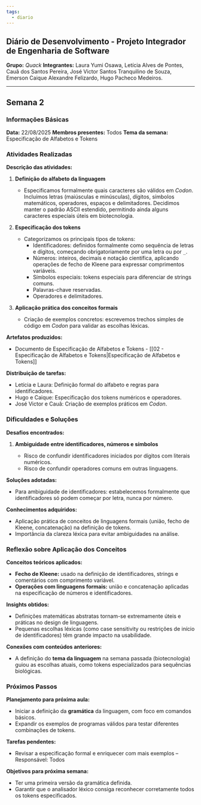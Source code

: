 ```yaml
---
tags:
  - diario
---
```

## Diário de Desenvolvimento - Projeto Integrador de Engenharia de Software 

**Grupo:** _Quack_
**Integrantes:** Laura Yumi Osawa, Letícia Alves de Pontes, Cauã dos Santos Pereira, José Victor Santos Tranquilino de Souza, Emerson Caique Alexandre Felizardo, Hugo Pacheco Medeiros.

--- 
## Semana 2
### Informações Básicas 

**Data:** 22/08/2025
**Membros presentes:** Todos 
**Tema da semana:** Especificação de Alfabetos e Tokens  

### Atividades Realizadas 

**Descrição das atividades:** 

1. **Definição do alfabeto da linguagem**
	
	* Especificamos formalmente quais caracteres são válidos em _Codon_. Incluímos letras (maiúsculas e minúsculas), dígitos, símbolos matemáticos, operadores, espaços e delimitadores. Decidimos manter o padrão ASCII estendido, permitindo ainda alguns caracteres especiais úteis em biotecnologia.
    
2. **Especificação dos tokens**
	
	* Categorizamos os principais tipos de tokens:
	    - Identificadores: definidos formalmente como sequência de letras e dígitos, começando obrigatoriamente por uma letra ou por `_`.
	    - Números: inteiros, decimais e notação científica, aplicando operações de fecho de Kleene para expressar comprimentos variáveis.
	    - Símbolos especiais: tokens especiais para diferenciar de strings comuns.
	    - Palavras-chave reservadas.
	    - Operadores e delimitadores.
    
3. **Aplicação prática dos conceitos formais**
	
	- Criação de exemplos concretos: escrevemos trechos simples de código em _Codon_ para validar as escolhas léxicas.

**Artefatos produzidos:** 

- Documento de Especificação de Alfabetos e Tokens - [[02 - Especificação de Alfabetos e Tokens|Especificação de Alfabetos e Tokens]]
 
**Distribuição de tarefas:** 

- Letícia e Laura: Definição formal do alfabeto e regras para identificadores.
- Hugo e Caique: Especificação dos tokens numéricos e operadores.
- José Victor e Cauã: Criação de exemplos práticos em _Codon_.
 
### Dificuldades e Soluções 

**Desafios encontrados:**

1. **Ambiguidade entre identificadores, números e símbolos**
	
	* Risco de confundir identificadores iniciados por dígitos com literais numéricos.
	* Risco de confundir operadores comuns em outras linguagens.

**Soluções adotadas:**

- Para ambiguidade de identificadores: estabelecemos formalmente que identificadores só podem começar por letra, nunca por número.

**Conhecimentos adquiridos:**

- Aplicação prática de conceitos de linguagens formais (união, fecho de Kleene, concatenação) na definição de tokens.
- Importância da clareza léxica para evitar ambiguidades na análise.
### Reflexão sobre Aplicação dos Conceitos

**Conceitos teóricos aplicados:**

- **Fecho de Kleene:** usado na definição de identificadores, strings e comentários com comprimento variável.
- **Operações com linguagens formais:** união e concatenação aplicadas na especificação de números e identificadores.

**Insights obtidos:**

- Definições matemáticas abstratas tornam-se extremamente úteis e práticas no design de linguagens.
- Pequenas escolhas léxicas (como case sensitivity ou restrições de início de identificadores) têm grande impacto na usabilidade.

**Conexões com conteúdos anteriores:**

- A definição do **tema da linguagem** na semana passada (biotecnologia) guiou as escolhas atuais, como tokens especializados para sequências biológicas.
### Próximos Passos 

**Planejamento para próxima aula:**

- Iniciar a definição da **gramática** da linguagem, com foco em comandos básicos.
- Expandir os exemplos de programas válidos para testar diferentes combinações de tokens.

**Tarefas pendentes:**

- Revisar a especificação formal e enriquecer com mais exemplos – Responsável: Todos

**Objetivos para próxima semana:**

- Ter uma primeira versão da gramática definida.
- Garantir que o analisador léxico consiga reconhecer corretamente todos os tokens especificados.